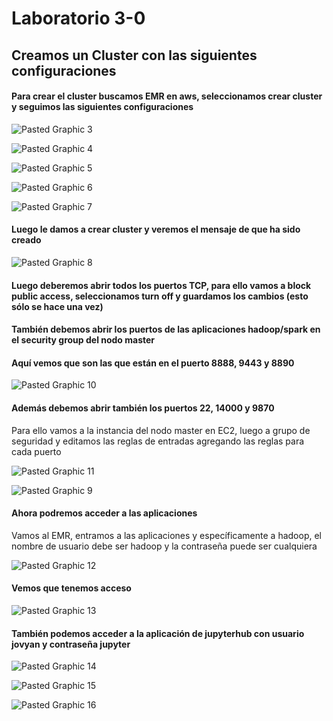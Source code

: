 # Laboratorio 3-0 

## Creamos un Cluster con las siguientes configuraciones

#### Para crear el cluster buscamos EMR en aws, seleccionamos crear cluster y seguimos las siguientes configuraciones

![Pasted Graphic 3](https://github.com/user-attachments/assets/2f919a09-608e-4ba4-8a0d-4aed5832ca83)

![Pasted Graphic 4](https://github.com/user-attachments/assets/0c5c9f1d-f9be-49ce-8662-b49cf928a2e6)

![Pasted Graphic 5](https://github.com/user-attachments/assets/3d62634d-0594-420f-807f-5ce40dff8775)

![Pasted Graphic 6](https://github.com/user-attachments/assets/26fe5cd1-7f64-4b71-b423-8aa49e634151)

![Pasted Graphic 7](https://github.com/user-attachments/assets/45fe06a4-e75e-4943-a588-230f6a93bdb8)

#### Luego le damos a crear cluster y veremos el mensaje de que ha sido creado

![Pasted Graphic 8](https://github.com/user-attachments/assets/4bc56825-602b-4455-a12a-823efa1beeb0)

#### Luego deberemos abrir todos los puertos TCP, para ello vamos a block public access, seleccionamos turn off y guardamos los cambios (esto sólo se hace una vez)

#### También debemos abrir los puertos de las aplicaciones hadoop/spark en el security group del nodo master 

#### Aquí vemos que son las que están en el puerto 8888, 9443 y 8890

![Pasted Graphic 10](https://github.com/user-attachments/assets/66cd4306-addd-4b11-8be0-18fecc3c5781)

####  Además debemos abrir también los puertos 22, 14000 y 9870

Para ello vamos a la instancia del nodo master en EC2, luego a grupo de seguridad y editamos las reglas de entradas agregando las reglas para cada puerto

![Pasted Graphic 11](https://github.com/user-attachments/assets/22f66828-9480-48c3-9cbf-20138136a456)

![Pasted Graphic 9](https://github.com/user-attachments/assets/1f4f6a7b-a69e-4831-9cef-a3bdec482661)

#### Ahora podremos acceder a las aplicaciones

Vamos al EMR, entramos a las aplicaciones y específicamente a hadoop, el nombre de usuario debe ser hadoop y la contraseña puede ser cualquiera

![Pasted Graphic 12](https://github.com/user-attachments/assets/dd3e3a76-9955-4b46-9052-5ccc46928eac)

#### Vemos que tenemos acceso 

![Pasted Graphic 13](https://github.com/user-attachments/assets/cbaf4400-2fcf-490b-93a7-ef76ebcdf2e8)

#### También podemos acceder a la aplicación de jupyterhub con usuario jovyan y contraseña jupyter

![Pasted Graphic 14](https://github.com/user-attachments/assets/b2478acd-6f4e-4c1d-b600-ac8a9f303633)

![Pasted Graphic 15](https://github.com/user-attachments/assets/d08be663-e31d-49e2-abf1-759c1a1d5ede)

![Pasted Graphic 16](https://github.com/user-attachments/assets/99d77bbe-bb12-4a04-bc0b-fbe4ae1d0afa)

